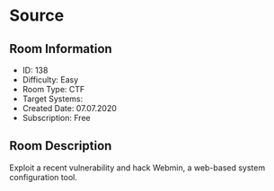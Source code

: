 ﻿# Source

## Room Information
- ID: 138
- Difficulty: Easy
- Room Type: CTF
- Target Systems: 
- Created Date: 07.07.2020
- Subscription: Free

## Room Description
Exploit a recent vulnerability and hack Webmin, a web-based system configuration tool.
